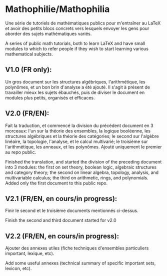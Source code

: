 # Mathophilie/Mathophilia

Une série de tutoriels de mathématiques publics pour m'entraîner au LaTeX et avoir des petits blocs concrets vers lesquels envoyer les gens pour aborder des sujets mathématiques variés.

A series of public math tutorials, both to learn LaTeX and have small modules to which to refer people if they wish to start learning various mathematical subjects.



## V1.0 (FR only):

Un gros document sur les structures algébriques, l'arithmétique, les polynômes, et un bon brin d'analyse a été ajouté. Il s'agit à présent de travailler mieux les sujets ébauchés, puis de diviser le document en modules plus petits, organisés et efficaces.



## V2.0 (FR/EN):

Fait la traduction, et commencé la division du précédent document en 3 morceaux: l'un sur la théorie des ensembles, la logique booléenne, les structures algébriques et la théorie des catégories; le second sur l'algèbre linéaire, la topologie, l'analyse, et le calcul multivarié; le troisième sur l'arithmétique, les anneaux, et les polynômes. Ajouté uniquement le premier au repo public.

Finished the translation, and started the division of the preceding document into 3 modules: the first on set theory, boolean logic, algebraic structures and category theory; the second on linear algebra, topology, analysis, and multivariable calculus; the third on arithmetic, rings, and polynomials. Added only the first document to this public repo.



## V2.1 (FR/EN, en cours/in progress):

Finir le second et le troisième documents mentionnés ci-dessus.

Finish the second and third document started for v2.0



## V2.2 (FR/EN, en cours/in progress):

Ajouter des annexes utiles (fiche techniques d'ensembles particuliers important, lexique, etc).

Add some useful annexes (technical summary of specific important sets, lexicon, etc).
